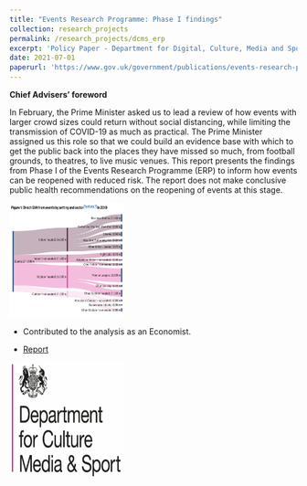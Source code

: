 ```yaml
---
title: "Events Research Programme: Phase I findings"
collection: research_projects
permalink: /research_projects/dcms_erp
excerpt: 'Policy Paper - Department for Digital, Culture, Media and Sport'
date: 2021-07-01
paperurl: 'https://www.gov.uk/government/publications/events-research-programme-phase-i-findings/events-research-programme-phase-i-findings'
---
```

**Chief Advisers’ foreword**

In February, the Prime Minister asked us to lead a review of how events with larger crowd sizes could return without social distancing, while limiting the transmission of COVID-19 as much as practical. The Prime Minister assigned us this role so that we could build an evidence base with which to get the public back into the places they have missed so much, from football grounds, to theatres, to live music venues. This report presents the findings from Phase I of the Events Research Programme (ERP) to inform how events can be reopened with reduced risk. The report does not make conclusive public health recommendations on the reopening of events at this stage.


<img src="/images/erp_report.png" width="200" height="200" />


* Contributed to the analysis as an Economist.


* [Report](https://www.gov.uk/government/publications/events-research-programme-phase-i-findings/events-research-programme-phase-i-findings)


<img src="/images/dcms.png" width="200" height="200" />
